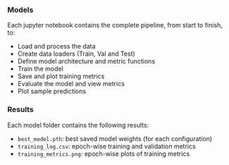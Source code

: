 ### **Models**
Each jupyter notebook contains the complete pipeline, from start to finish, to:  
* Load and process the data
* Create data loaders (Train, Val and Test)
* Define model architecture and metric functions
* Train the model
* Save and plot training metrics
* Evaluate the model and view metrics
* Plot sample predictions

### **Results**
Each model folder contains the following results:
* `best_model.pth`: best saved model weights (for each configuration)
* `training_log.csv`: epoch-wise training and validation metrics
* `training_metrics.png`: epoch-wise plots of training metrics
